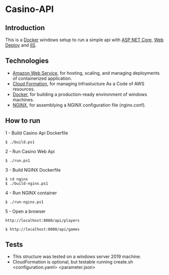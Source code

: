 # Casino-API

## Introduction

This is a [Docker](https://www.docker.com) windows setup to run a simple api with [ASP NET Core](https://docs.microsoft.com/en-us/aspnet/core/), [Web Deploy](https://www.iis.net/downloads/microsoft/web-deploy) and [IIS](https://www.iis.net).

## Technologies

- [Amazon Web Service](https://aws.amazon.com), for hosting, scaling, and managing deployments of containerized application.
- [Cloud Formation](https://aws.amazon.com), for managing Infrastucture As a Code of AWS resources.
- [Docker](https://www.docker.com), for building a production-ready environment of windows machines.
- [NGINX](https://www.nginx.com), for assemblying a NGINX configuration file (nginx.conf).


## How to run

 1 - Build Casino Api Dockerfile
```
$ ./build.ps1
```

2 - Run Casino Web Api
```
$ ./run.ps1
```
3 - Build NGINX Dockerfile

```
$ cd nginx
$ ./build-nginx.ps1
```
4 - Run NGINX container

```
$ ./run-nginx.ps1
```
5 - Open a browser

```
http://localhost:8080/api/players
````

```
$ http://localhost:8080/api/games
```
## Tests

* This structure was tested on a windows server 2019 machine. 
* CloudFormation is optional, but testable running create.sh <taskName> <configuration.yaml> <parameter.json>

